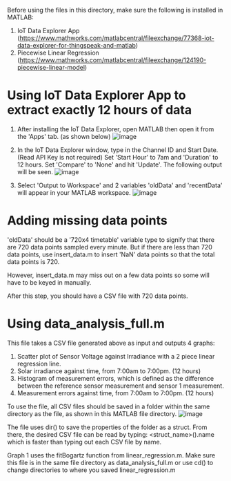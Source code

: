 Before using the files in this directory, make sure the following is installed in MATLAB:
1. IoT Data Explorer App (https://www.mathworks.com/matlabcentral/fileexchange/77368-iot-data-explorer-for-thingspeak-and-matlab)
2. Piecewise Linear Regression (https://www.mathworks.com/matlabcentral/fileexchange/124190-piecewise-linear-model)

# Using IoT Data Explorer App to extract exactly 12 hours of data
1. After installing the IoT Data Explorer, open MATLAB then open it from the 'Apps' tab. (as shown below)
![image](https://user-images.githubusercontent.com/79315379/218377963-5e463b62-9042-45c0-9193-90758428b899.png)

2. In the IoT Data Explorer window, type in the Channel ID and Start Date. (Read API Key is not required) Set 'Start Hour' to 7am and 'Duration' to 12 hours.
Set 'Compare' to 'None' and hit 'Update'. The following output will be seen.
![image](https://user-images.githubusercontent.com/79315379/218379058-0032685d-1c34-4650-83c8-43e124c80681.png)

3. Select 'Output to Workspace' and 2 variables 'oldData' and 'recentData' will appear in your MATLAB workspace.
![image](https://user-images.githubusercontent.com/79315379/218379913-e503d423-eef7-402d-b80a-453ba305ddcf.png)

# Adding missing data points
'oldData' should be a '720x4 timetable' variable type to signify that there are 720 data points sampled every minute. But if there are less than 720 data points, use insert_data.m to insert 'NaN' data points so that the total data points is 720.

However, insert_data.m may miss out on a few data points so some will have to be keyed in manually.

After this step, you should have a CSV file with 720 data points.

# Using data_analysis_full.m
This file takes a CSV file generated above as input and outputs 4 graphs:
1. Scatter plot of Sensor Voltage against Irradiance with a 2 piece linear regression line.
2. Solar irradiance against time, from 7:00am to 7:00pm. (12 hours)
3. Histogram of measurement errors, which is defined as the difference between the reference sensor measurement and sensor 1 measurement.
4. Measurement errors against time, from 7:00am to 7:00pm. (12 hours)

To use the file, all CSV files should be saved in a folder within the same directory as the file, as shown in this MATLAB file directory.
![image](https://user-images.githubusercontent.com/79315379/218387563-19da68e1-45e1-4365-8c22-5123b280f39f.png)

The file uses dir() to save the properties of the folder as a struct. From there, the desired CSV file can be read by typing:
<struct_name>(<number>).name
which is faster than typing out each CSV file by name.
  
Graph 1 uses the fitBogartz function from linear_regression.m. Make sure this file is in the same file directory as data_analysis_full.m or use cd() to change directories to where you saved linear_regression.m
